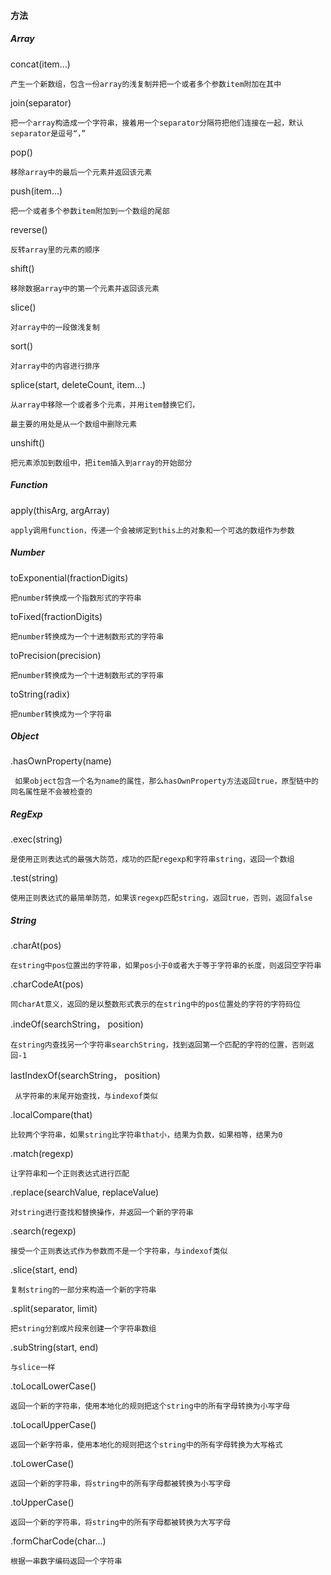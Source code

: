 ####  方法

##### Array

concat(item...)

	产生一个新数组，包含一份array的浅复制并把一个或者多个参数item附加在其中

join(separator) 

	把一个array构造成一个字符串，接着用一个separator分隔符把他们连接在一起，默认separator是逗号“，”

pop()

	移除array中的最后一个元素并返回该元素

push(item...)

	把一个或者多个参数item附加到一个数组的尾部

reverse()

	反转array里的元素的顺序

shift()

	移除数据array中的第一个元素并返回该元素

slice()

	对array中的一段做浅复制

sort()

	对array中的内容进行排序

splice(start, deleteCount, item...)

	从array中移除一个或者多个元素，并用item替换它们，

	最主要的用处是从一个数组中删除元素

unshift()

	把元素添加到数组中，把item插入到array的开始部分


##### Function

apply(thisArg, argArray)

	apply调用function，传递一个会被绑定到this上的对象和一个可选的数组作为参数

##### Number

toExponential(fractionDigits)

	把number转换成一个指数形式的字符串

toFixed(fractionDigits)

	把number转换成为一个十进制数形式的字符串

toPrecision(precision)

	把number转换成为一个十进制数形式的字符串

toString(radix)

	把number转换成为一个字符串

##### Object

.hasOwnProperty(name)

	 如果object包含一个名为name的属性，那么hasOwnProperty方法返回true，原型链中的同名属性是不会被检查的

##### RegExp

.exec(string)

	是使用正则表达式的最强大防范，成功的匹配regexp和字符串string，返回一个数组

.test(string)

	使用正则表达式的最简单防范，如果该regexp匹配string，返回true，否则，返回false

##### String

.charAt(pos)

	在string中pos位置出的字符串，如果pos小于0或者大于等于字符串的长度，则返回空字符串

.charCodeAt(pos)

	同charAt意义，返回的是以整数形式表示的在string中的pos位置处的字符的字符码位

.indeOf(searchString， position)

	在string内查找另一个字符串searchString，找到返回第一个匹配的字符的位置，否则返回-1

lastIndexOf(searchString， position)

	 从字符串的末尾开始查找，与indexof类似

.localCompare(that)

	比较两个字符串，如果string比字符串that小，结果为负数，如果相等，结果为0

.match(regexp)

	让字符串和一个正则表达式进行匹配

.replace(searchValue, replaceValue)

	对string进行查找和替换操作，并返回一个新的字符串

.search(regexp)

	接受一个正则表达式作为参数而不是一个字符串，与indexof类似

.slice(start, end)

	复制string的一部分来构造一个新的字符串

.split(separator, limit)

	把string分割成片段来创建一个字符串数组

.subString(start, end)

	与slice一样

.toLocalLowerCase()

	返回一个新的字符串，使用本地化的规则把这个string中的所有字母转换为小写字母
	
.toLocalUpperCase()

	返回一个新字符串，使用本地化的规则把这个string中的所有字母转换为大写格式

.toLowerCase()
	
	返回一个新的字符串，将string中的所有字母都被转换为小写字母

.toUpperCase()

	返回一个新的字符串，将string中的所有字母都被转换为大写字母

.formCharCode(char...)

	根据一串数字编码返回一个字符串




























